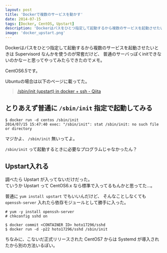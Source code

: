 ```yaml
---
layout: post
title: 'Dockerで複数のサービスを動かす'
date: 2014-07-15
tags: [Docker, CentOS, Upstart]
description: 'Dockerはパスをひとつ指定して起動するから複数のサービスを起動させたいときは Supervisord なんかを使うのが常套だけど、普通のサーバっぽくinitできないのかなーと思ってやってみたらできたのでメモ。'
image: 'docker_upstart.png'
---
```


Dockerはパスをひとつ指定して起動するから複数のサービスを起動させたいときは Supervisord なんかを使うのが常套だけど、
普通のサーバっぽくinitできないのかなーと思ってやってみたらできたのでメモ。

CentOS6.5です。

Ubuntuの場合は以下のページに載ってた。

> [/sbin/init (upstart) in docker + ssh - Qiita](http://qiita.com/amedama/items/cbdc51f1f3e78d1f3366)

## とりあえず普通に `/sbin/init` 指定で起動してみる
```
$ docker run -d centos /sbin/init
2014/07/15 15:47:40 exec: "/sbin/init": stat /sbin/init: no such file or directory
```

マジかよ、 `/sbin/init` 無いってよ。

`/sbin/init` って起動するときに必要なプログラムじゃなかったん？

## Upstart入れる
調べたら Upstart が入ってないだけだった。  
ていうか Upstart って CentOS6.x なら標準で入ってるもんかと思ってた...。

普通に `yum install upstart` でもいいんだけど、
そんなことしなくても `openssh-server` 入れたら依存モジュールとして勝手に入った。

```
# yum -y install openssh-server
# chkconfig sshd on
```

```
$ docker commit <CONTAINER ID> hoto17296/sshd
$ docker run -d -p22 hoto17296/sshd /sbin/init
```

ちなみに、こないだ正式リリースされた CentOS7 からは Systemd が導入されたから別の方法いるぽい。
